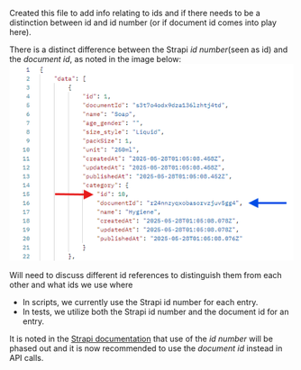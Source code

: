 Created this file to add info relating to ids and if there needs to be a distinction between id and id number (or if document id comes into play here).

There is a distinct difference between the Strapi _id number_(seen as id) and the _document id_, as noted in the image below:
![Image of the Strapi id number and document id in json data](../images/strapi_document-id.png)

Will need to discuss different id references to distinguish them from each other and what ids we use where

- In scripts, we currently use the Strapi id number for each entry.
- In tests, we utilize both the Strapi id number and the document id for an entry.

It is noted in the [Strapi documentation](https://docs.strapi.io/cms/migration/v4-to-v5/breaking-changes/use-document-id) that use of the _id number_ will be phased out and it is now recommended to use the _document id_ instead in API calls.